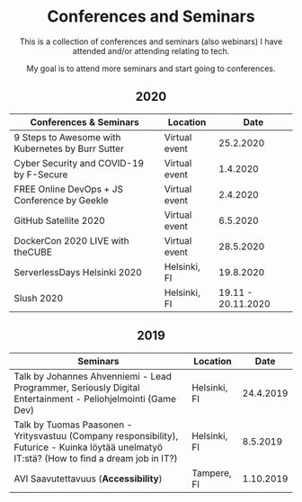 <h1 align="center">
Conferences and Seminars
</h1>

<p align="center">
This is a collection of conferences and seminars (also webinars) I have attended and/or attending relating to tech.
</p>

<p align="center">
My goal is to attend more seminars and start going to conferences.
</p>

<h2 align="center">
2020
</h2>

Conferences & Seminars | Location | Date
-----------|------|----------
9 Steps to Awesome with Kubernetes by Burr Sutter | Virtual event | 25.2.2020
Cyber Security and COVID-19 by F-Secure | Virtual event | 1.4.2020
FREE Online DevOps + JS Conference by Geekle | Virtual event | 2.4.2020
GitHub Satellite 2020 | Virtual event | 6.5.2020
DockerCon 2020 LIVE with theCUBE | Virtual event | 28.5.2020
ServerlessDays Helsinki 2020 | Helsinki, FI | 19.8.2020
Slush 2020 | Helsinki, FI | 19.11 - 20.11.2020

<h2 align="center">
2019
</h2>

Seminars | Location | Date
-----------|------|----------
Talk by Johannes Ahvenniemi - Lead Programmer, Seriously Digital Entertainment - Peliohjelmointi (Game Dev) | Helsinki, FI | 24.4.2019
Talk by Tuomas Paasonen - Yritysvastuu (Company responsibility), Futurice - Kuinka löytää unelmatyö IT:stä? (How to find a dream job in IT?) | Helsinki, FI | 8.5.2019
AVI Saavutettavuus (**Accessibility**) | Tampere, FI | 1.10.2019
